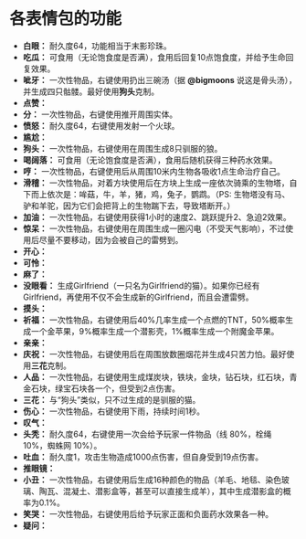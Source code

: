 # 各表情包的功能

- **白眼：** 耐久度64，功能相当于末影珍珠。
- **吃瓜：** 可食用（无论饱食度是否满），食用后回复10点饱食度，并给予生命回复效果。
- **呲牙：** 一次性物品，右键使用扔出三碗汤（据 **@bigmoons** 说这是骨头汤），并生成四只骷髅。最好使用**狗头**克制。
- **点赞：**
- **分：** 一次性物品，右键使用推开周围实体。
- **愤怒：** 耐久度64，右键使用发射一个火球。
- **尴尬：**
- **狗头：** 一次性物品，右键使用在周围生成8只驯服的狼。
- **喝阔落：** 可食用（无论饱食度是否满），食用后随机获得三种药水效果。
- **哼：** 一次性物品，右键使用后从周围10米内生物各吸收1点生命治疗自己。
- **滑稽：** 一次性物品，对着方块使用后在方块上生成一座依次骑乘的生物塔，自下而上依次是：哞菇，牛，羊，猪，鸡，兔子，鹦鹉。（PS: 生物塔没有马、驴和羊驼，因为它们会把背上的生物踹下去，导致塔断开。）
- **加油：** 一次性物品，右键使用获得1小时的速度2、跳跃提升2、急迫2效果。
- **惊呆：** 一次性物品，右键使用在周围生成一圈闪电（不受天气影响），不过使用后尽量不要移动，因为会被自己的雷劈到。
- **开心：**
- **可怜：**
- **麻了：**
- **没眼看：** 生成Girlfriend（一只名为Girlfriend的猫）。如果你已经有Girlfriend，再使用不仅不会生成新的Girlfriend，而且会遭雷劈。
- **摸头：**
- **祈福：** 一次性物品，右键使用后40%几率生成一个点燃的TNT，50%概率生成一个金苹果，9%概率生成一个潜影壳，1%概率生成一个附魔金苹果。
- **亲亲：**
- **庆祝：** 一次性物品，右键使用后在周围放数圈烟花并生成4只苦力怕。最好使用**三花**克制。
- **人品：** 一次性物品，右键使用生成煤炭块，铁块，金块，钻石块，红石块，青金石块，绿宝石块各一个，但受到2点伤害。
- **三花：** 与“狗头”类似，只不过生成的是驯服的猫。
- **伤心：** 一次性物品，右键使用下雨，持续时间1秒。
- **叹气：**
- **头秃：** 耐久度64，右键使用一次会给予玩家一件物品（线 80%，栓绳 10%，蜘蛛网 10%）。
- **吐血：** 耐久度1，攻击生物造成1000点伤害，但自身受到19点伤害。
- **推眼镜：**
- **小丑：** 一次性物品，右键使用后生成16种颜色的物品（羊毛、地毯、染色玻璃、陶瓦、混凝土、潜影盒等，甚至可以直接生成羊），其中生成潜影盒的概率为0.1%。
- **笑哭：** 一次性物品，右键使用后给予玩家正面和负面药水效果各一种。
- **疑问：**
